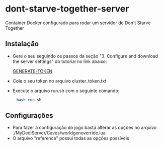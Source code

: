 # dont-starve-together-server
Container Docker configurado para rodar um servidor de Don't Starve Together

## Instalação
- Gere o seu seguindo os passos da seção "3. Configure and download the server settings" do tutorial no link abaixo:

     [GENERATE-TOKEN](https://forums.kleientertainment.com/forums/topic/64441-dedicated-server-quick-setup-guide-linux/)

* Cole o seu token no arquivo cluster_token.txt

- Execute o arquivo run.sh com o seguinte comando:
 ```bash
      bash run.sh
   ```

## Configurações
- Para fazer a configuração do jogo basta alterar as opções no arquivo ./MyDediServer/Caves/worldgenoverride.lua
- O arquivo "reference" possui todas as opções possíveis
